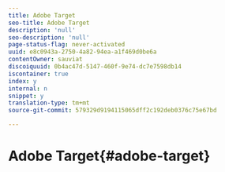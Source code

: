 ```yaml
---
title: Adobe Target
seo-title: Adobe Target
description: 'null'
seo-description: 'null'
page-status-flag: never-activated
uuid: e8c0943a-2750-4a82-94ea-a1f469d0be6a
contentOwner: sauviat
discoiquuid: 0b4ac47d-5147-460f-9e74-dc7e7598db14
iscontainer: true
index: y
internal: n
snippet: y
translation-type: tm+mt
source-git-commit: 579329d9194115065dff2c192deb0376c75e67bd

---
```



# Adobe Target{#adobe-target}

